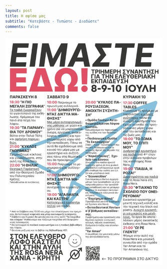 ```yaml
---
layout: post
title: Η αφίσα μας
subtitle: "Κατεβάστε - Τυπώστε - Διαδώστε"
comments: false
---
```





![Αφίσα με Πρόγραμμα](/assets/img/EdwPOSTR.jpg)

